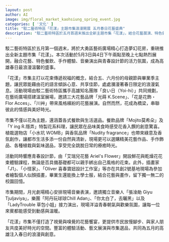 ```yaml
---
layout: post
author: AI
image: img/floral_market_kaohsiung_spring_event.jpg
categories: [ '文化' ]
title: "駁二藝術特區「花漾」主題市集浪漫開展 五月春日花藝盛典"
description: "駁二藝術特區於五月首週末推出全新主題市集「花漾」，結合花藝展演、特色餐飲、手作體驗及音樂演出，打造高雄春日最浪漫的溫馨盛會。現場有繽紛花藝展、花系料理、花束手作課程及青春設計節限定體驗，並邀請知名獨立音樂人熱力演出，邀市民共赴充滿創意與療癒氛圍的花藝饗宴。"
---
```

駁二藝術特區於五月第一個週末，將於大勇區藝術廣場精心打造夢幻花房，重磅推出全新主題市集「花漾」。本次活動於5月3日與4日下午兩點至晚上七點熱烈展開，融合花藝、特色餐飲、手作體驗、音樂演出與青春設計節的活力氛圍，成為高雄春日最浪漫溫馨的盛事。

「花漾」市集主打以花束傳遞祝福的概念，結合五、六月份的母親節與畢業季主題，讓民眾能藉由花的語言傾訴心意、共享佳節，處處瀰漫著春日限定的浪漫氣息。活動現場由駁二藝術特區攜手高雄知名團隊「良い日（Yoi-hi）」共同規劃，在藝術廣場搭建溫室展場，邀請三大花藝品牌「光蒔 K.Scene」、「花是花飾・Flor Acces」、「川艸」帶來風格繽紛的花藝展演。自然而然，花成為橋梁，串聯彼此的情感與美好時光。

市集不僅以花為主題，還涵蓋各式餐飲與生活選品。餐飲品牌「Mojito莫希朵」及「Y ing R.隱弄」特製花系料理，讓民眾在品味美食時感受花香入饌的創意驚喜。植栽選物店「小水坑 WOMB」與香氛品牌「Nudity fragrance」也帶來綠意及香氛創作，讓都市生活多添一份自然與清新，現場更可以選購精美花藝作品、手作飾品、各種植栽與氣味選品，享受完全跳脫日常的療癒時光。

活動同時響應青春設計節，由「艾瑞兒花藝 Ariel's Flower」開設鮮花與乾燥花花束體驗課程，無論是否具備基礎都可以親手綁出自己風格的花束。此外，插畫家「J1」、「小怪家」、「Oliver 喜春寶妞設計工作室」等亦在共創2號基地現場為參加者繪製個人似顏插畫，畢業生還能換上學士服，結合花藝與畫作，留下獨一無二的校園回憶。

市集期間，月光劇場精心安排現場音樂表演，邀請獨立音樂人「張淦勛 Giyu Tjuljaviya」，樂團「阿丹玩球球Chill Adan」、「你太白了，去曬黑」以及「LadyTrouble 草包小姐」接力演出，現場洋溢青春朝氣與歡樂氛圍，讓每一位來賓都能感受到動感與溫暖。

「花漾」市集不僅打造了視覺與嗅覺的花藝饗宴，更提供市民放慢腳步、與家人朋友共度美好時光的空間。豐富的體驗活動、藝文展演與市集選品，共同為五月的高雄注入春日的浪漫與創意。